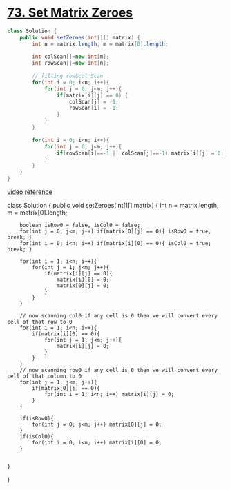 # [73. Set Matrix Zeroes](https://leetcode.com/problems/set-matrix-zeroes/)

```java
class Solution {
    public void setZeroes(int[][] matrix) {
        int n = matrix.length, m = matrix[0].length;
        
        int colScan[]=new int[m];
        int rowScan[]=new int[n];
        
        // filling row&col Scan
        for(int i = 0; i<n; i++){
            for(int j = 0; j<m; j++){
                if(matrix[i][j] == 0) {
                    colScan[j] = -1;
                    rowScan[i] = -1;
                }
            }
        }
        
        for(int i = 0; i<n; i++){
            for(int j = 0; j<m; j++){
                if(rowScan[i]==-1 || colScan[j]==-1) matrix[i][j] = 0;
            }
        }
    }
}
```
[video reference](https://youtu.be/zgaOU5aInOc)

class Solution {
    public void setZeroes(int[][] matrix) {
        int n = matrix.length, m = matrix[0].length;
        
        boolean isRow0 = false, isCol0 = false;
        for(int j = 0; j<m; j++) if(matrix[0][j] == 0){ isRow0 = true; break; }
        for(int i = 0; i<n; i++) if(matrix[i][0] == 0){ isCol0 = true; break; }
        
        for(int i = 1; i<n; i++){
            for(int j = 1; j<m; j++){
                if(matrix[i][j] == 0){
                    matrix[i][0] = 0;
                    matrix[0][j] = 0;
                }
            }
        }
        
        // now scanning col0 if any cell is 0 then we will convert every cell of that row to 0
        for(int i = 1; i<n; i++){
            if(matrix[i][0] == 0){
                for(int j = 1; j<m; j++){
                    matrix[i][j] = 0;
                }
            }
        }
        // now scanning row0 if any cell is 0 then we will convert every cell of that column to 0
        for(int j = 1; j<m; j++){
            if(matrix[0][j] == 0){
                for(int i = 1; i<n; i++) matrix[i][j] = 0;
            }
        }
        
        if(isRow0){
            for(int j = 0; j<m; j++) matrix[0][j] = 0;
        }
        if(isCol0){
            for(int i = 0; i<n; i++) matrix[i][0] = 0;
        }
        
        
    }
}